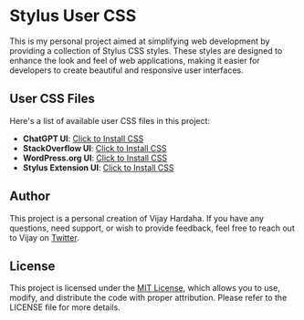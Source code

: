 # Stylus User CSS

This is my personal project aimed at simplifying web development by providing a collection of Stylus CSS styles. These styles are designed to enhance the look and feel of web applications, making it easier for developers to create beautiful and responsive user interfaces.

## User CSS Files

Here's a list of available user CSS files in this project:

- **ChatGPT UI**: [Click to Install CSS](https://github.com/vijayhardaha/stylus-user-css/raw/master/dist/chatgpt/index.user.css)
- **StackOverflow UI**: [Click to Install CSS](https://github.com/vijayhardaha/stylus-user-css/raw/master/dist/stackoverflow/index.user.css)
- **WordPress.org UI**: [Click to Install CSS](https://github.com/vijayhardaha/stylus-user-css/raw/master/dist/wordpress/index.user.css)
- **Stylus Extension UI**: [Click to Install CSS](https://github.com/vijayhardaha/stylus-user-css/raw/master/dist/stylus-extension/index.user.css)

## Author

This project is a personal creation of Vijay Hardaha. If you have any questions, need support, or wish to provide feedback, feel free to reach out to Vijay on [Twitter](https://twitter.com/vijayhardaha).

## License

This project is licensed under the [MIT License](LICENSE), which allows you to use, modify, and distribute the code with proper attribution. Please refer to the LICENSE file for more details.
